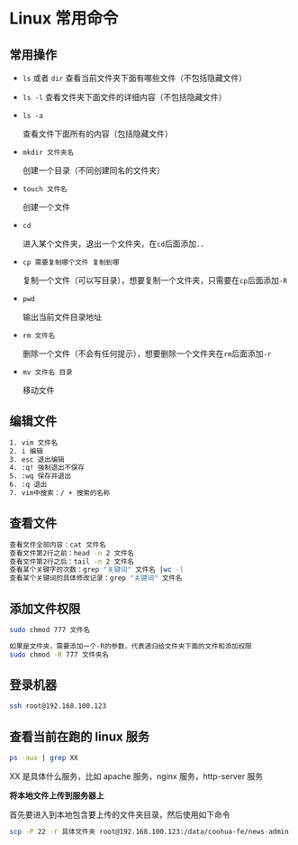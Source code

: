 # Linux 常用命令

## 常用操作

- `ls` 或者 `dir`
  查看当前文件夹下面有哪些文件（不包括隐藏文件）
- `ls -l`
  查看文件夹下面文件的详细内容（不包括隐藏文件）
- `ls -a`

  查看文件下面所有的内容（包括隐藏文件）

- `mkdir 文件夹名`

  创建一个目录（不同创建同名的文件夹）

- `touch 文件名`

  创建一个文件

- `cd`

  进入某个文件夹，退出一个文件夹，在`cd`后面添加`..`

- `cp 需要复制哪个文件 复制到哪`

  复制一个文件（可以写目录），想要复制一个文件夹，只需要在`cp`后面添加`-R`

- `pwd`

  输出当前文件目录地址

- `rm 文件名`

  删除一个文件（不会有任何提示），想要删除一个文件夹在`rm`后面添加`-r`

- `mv 文件名 目录`

  移动文件

## 编辑文件

```bash
1. vim 文件名
2. i 编辑
3. esc 退出编辑
4. :q! 强制退出不保存
5. :wq 保存并退出
6. :q 退出
7. vim中搜索：/ + 搜索的名称
```

## 查看文件

```bash
查看文件全部内容：cat 文件名
查看文件第2行之前：head -n 2 文件名
查看文件第2行之后：tail -n 2 文件名
查看某个关键字的次数：grep "关键词" 文件名 |wc -l
查看某个关键词的具体修改记录：grep "关键词" 文件名
```

## 添加文件权限

```bash
sudo chmod 777 文件名

如果是文件夹，需要添加一个-R的参数，代表递归给文件夹下面的文件和添加权限
sudo chmod -R 777 文件夹名
```

## 登录机器

```bash
ssh root@192.168.100.123
```

## 查看当前在跑的 linux 服务

```bash
ps -aux | grep XX
```

XX 是具体什么服务，比如 apache 服务，nginx 服务，http-server 服务

**将本地文件上传到服务器上**

首先要进入到本地包含要上传的文件夹目录，然后使用如下命令

```bash
scp -P 22 -r 具体文件夹 root@192.168.100.123:/data/coohua-fe/news-admin
```
